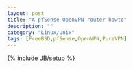 ```yaml
---
layout: post
title: "A pfSense OpenVPN router howto"
description: ""
category: "Linux/Unix"
tags: [FreeBSD,pfSense,OpenVPN,PureVPN]
---
```

{% include JB/setup %}

